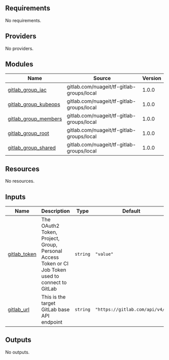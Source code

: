 ## Requirements

No requirements.

## Providers

No providers.

## Modules

| Name | Source | Version |
|------|--------|---------|
| <a name="module_gitlab_group_iac"></a> [gitlab\_group\_iac](#module\_gitlab\_group\_iac) | gitlab.com/nuageit/tf-gitlab-groups/local | 1.0.0 |
| <a name="module_gitlab_group_kubeops"></a> [gitlab\_group\_kubeops](#module\_gitlab\_group\_kubeops) | gitlab.com/nuageit/tf-gitlab-groups/local | 1.0.0 |
| <a name="module_gitlab_group_members"></a> [gitlab\_group\_members](#module\_gitlab\_group\_members) | gitlab.com/nuageit/tf-gitlab-groups/local | 1.0.0 |
| <a name="module_gitlab_group_root"></a> [gitlab\_group\_root](#module\_gitlab\_group\_root) | gitlab.com/nuageit/tf-gitlab-groups/local | 1.0.0 |
| <a name="module_gitlab_group_shared"></a> [gitlab\_group\_shared](#module\_gitlab\_group\_shared) | gitlab.com/nuageit/tf-gitlab-groups/local | 1.0.0 |

## Resources

No resources.

## Inputs

| Name | Description | Type | Default | Required |
|------|-------------|------|---------|:--------:|
| <a name="input_gitlab_token"></a> [gitlab\_token](#input\_gitlab\_token) | The OAuth2 Token, Project, Group, Personal Access Token or CI Job Token used to connect to GitLab | `string` | `"value"` | no |
| <a name="input_gitlab_url"></a> [gitlab\_url](#input\_gitlab\_url) | This is the target GitLab base API endpoint | `string` | `"https://gitlab.com/api/v4/"` | no |

## Outputs

No outputs.
